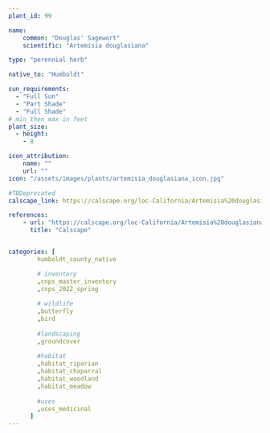 ```yaml
---
plant_id: 99

name: 
    common: "Douglas' Sagewort"  
    scientific: "Artemisia douglasiana" 

type: "perennial herb"

native_to: "Humboldt"

sun_requirements:
  - "Full Sun"
  - "Part Shade"
  - "Full Shade"
# min then max in feet
plant_size:
  - height: 
    - 8

icon_attribution: 
    name: ""
    url: ""
icon: "/assets/images/plants/artemisia_douglasiana_icon.jpg"

#TBDeprecated
calscape_link: https://calscape.org/loc-California/Artemisia%20douglasiana(%20) 

references:
    - url: "https://calscape.org/loc-California/Artemisia%20douglasiana(%20)" 
      title: "Calscape"


categories: [
        humboldt_county_native

        # inventory
        ,cnps_master_inventory
        ,cnps_2022_spring
        
        # wildlife
        ,butterfly
        ,bird
        
        #landscaping
        ,groundcover
    
        #habitat
        ,habitat_riparian
        ,habitat_chaparral
        ,habitat_woodland
        ,habitat_meadow
        
        #uses
        ,uses_medicinal
      ]
---
```








